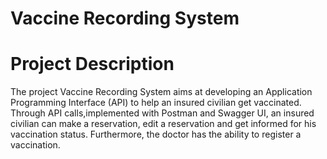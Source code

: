 # Vaccine Recording System


# Project Description
The project Vaccine Recording System aims at developing an Application Programming Interface (API) to help an insured civilian get vaccinated.
Through API calls,implemented with Postman and Swagger UI, an insured civilian can make a reservation, edit a reservation and get informed for his vaccination status. Furthermore, the doctor has the ability to register a vaccination.
